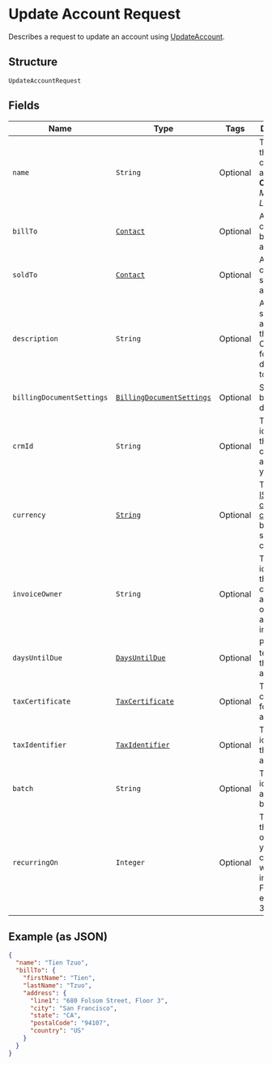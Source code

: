 
# Update Account Request

Describes a request to update an account using
[UpdateAccount](/doc/account.md#update-account).

## Structure

`UpdateAccountRequest`

## Fields

| Name | Type | Tags | Description | Getter |
|  --- | --- | --- | --- | --- |
| `name` | `String` | Optional | The name of the customer account.<br>**Constraints**: *Maximum Length*: `255` | String getName() |
| `billTo` | [`Contact`](/doc/models/contact.md) | Optional | A customer's billing address. | Contact getBillTo() |
| `soldTo` | [`Contact`](/doc/models/contact.md) | Optional | A customer's soldTo address. | Contact getSoldTo() |
| `description` | `String` | Optional | An arbitrary string attached to the object. Often useful for displaying to users. | String getDescription() |
| `billingDocumentSettings` | [`BillingDocumentSettings`](/doc/models/billing-document-settings.md) | Optional | Settings for billing documents. | BillingDocumentSettings getBillingDocumentSettings() |
| `crmId` | `String` | Optional | The identifier for this customer account in your CRM. | String getCrmId() |
| `currency` | [`String`](/doc/models/currency.md) | Optional | Three-letter [ISO currency code](https://www.iso.org/iso-4217-currency-codes.html). Must be a supported currency. | String getCurrency() |
| `invoiceOwner` | `String` | Optional | The identifier of the customer account that owns this account's invoices. | String getInvoiceOwner() |
| `daysUntilDue` | [`DaysUntilDue`](/doc/models/days-until-due.md) | Optional | Payment terms for this account. | String getDaysUntilDue() |
| `taxCertificate` | [`TaxCertificate`](/doc/models/tax-certificate.md) | Optional | Tax certificate for this account. | String getTaxCertificate() |
| `taxIdentifier` | [`TaxIdentifier`](/doc/models/tax-identifier.md) | Optional | Tax identifier for this account. | String getTaxIdentifier() |
| `batch` | `String` | Optional | The identifier of a bill run batch. | String getBatch() |
| `recurringOn` | `Integer` | Optional | The day of the month on which your customer will be invoiced. For month end specify 31. | String getRecurringOn() |

## Example (as JSON)

```json
{ 
  "name": "Tien Tzuo",
  "billTo": {
    "firstName": "Tien",
    "lastName": "Tzuo",
    "address": {
      "line1": "680 Folsom Street, Floor 3",
      "city": "San Francisco",
      "state": "CA",
      "postalCode": "94107",
      "country": "US"
    }
  }
}
```
